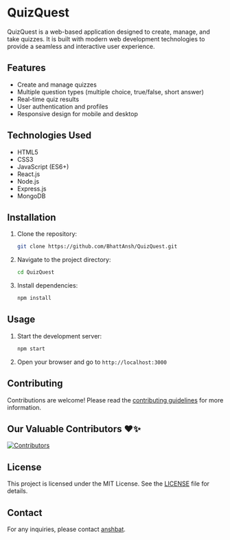# QuizQuest

QuizQuest is a web-based application designed to create, manage, and take quizzes. It is built with modern web development technologies to provide a seamless and interactive user experience.

## Features

- Create and manage quizzes
- Multiple question types (multiple choice, true/false, short answer)
- Real-time quiz results
- User authentication and profiles
- Responsive design for mobile and desktop

## Technologies Used

- HTML5
- CSS3
- JavaScript (ES6+)
- React.js
- Node.js
- Express.js
- MongoDB

## Installation

1. Clone the repository:
    ```bash
    git clone https://github.com/BhattAnsh/QuizQuest.git
    ```
2. Navigate to the project directory:
    ```bash
    cd QuizQuest
    ```
3. Install dependencies:
    ```bash
    npm install
    ```

## Usage

1. Start the development server:
    ```bash
    npm start
    ```
2. Open your browser and go to `http://localhost:3000`

## Contributing

Contributions are welcome! Please read the [contributing guidelines](https://github.com/BhattAnsh/QuizQuest/blob/main/CONTRIBUTING.md) for more information.


## Our Valuable Contributors ❤️✨

[![Contributors](https://contrib.rocks/image?repo=BhattAnsh/Quiz-Quest)](https://github.com/BhattAnsh/Quiz-Quest/graphs/contributors)

## License

This project is licensed under the MIT License. See the [LICENSE](https://github.com/BhattAnsh/QuizQuest/blob/main/LICENSE) file for details.

## Contact

For any inquiries, please contact [anshbat](mailto:anshbhatt140@gmail.com).

